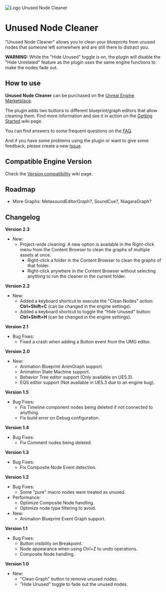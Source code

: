 ![Logo Unused Node Cleaner](https://user-images.githubusercontent.com/521864/161403833-2de0e36b-2acb-48f4-b7d0-7ce002cd6cce.gif)

# Unused Node Cleaner
"Unused Node Cleaner" allows you to clean your blueprints from unused nodes that someone left somewhere and are still there to distract you.

**WARNING:** While the "Hide Unused" toggle is on, the plugin will disable the "Hide Unrelated" feature as the plugin uses the same engine functions to make the nodes fade out.

## How to use

**Unused Node Cleaner** can be purchased on the [Unreal Engine Marketplace](https://www.unrealengine.com/marketplace/en-US/slug/unused-node-cleaner).

The plugin adds two buttons to different blueprint/graph editors that allow cleaning them. Find more information and see it in action on the [Getting Started](https://github.com/Urkaz/UnusedNodeCleaner/wiki/Getting-started) wiki page.

You can find answers to some frequent questions on the [FAQ](https://github.com/Urkaz/UnusedNodeCleaner/wiki/FAQ).

And if you have some problems using the plugin or want to give some feedback, please create a new [Issue](https://github.com/Urkaz/UnusedNodeCleaner/issues/new/choose).

## Compatible Engine Version

Check the [Version compatibility](https://github.com/Urkaz/UnusedNodeCleaner/wiki/Version-compatibility) wiki page.

## Roadmap

* More Graphs: MetasoundEditorGraph?, SoundCue?, NiagaraGraph?

## Changelog

**Version 2.3**
- New:
   - Project-wide cleaning: A new option is available in the Right-click menu from the Content Browser to clean the graphs of multiple assets at once.
      - Right-click a folder in the Content Browser to clean the graphs of that folder.
      - Right-click anywhere in the Content Browser without selecting anything to run the cleaner in the current folder.

**Version 2.2**
- New:
   - Added a keyboard shortcut to execute the "Clean Nodes" action: **Ctrl+Shift+C** (can be changed in the engine settings).
   - Added a keyboard shortcut to toggle the "Hide Unused" button: **Ctrl+Shift+H** (can be changed in the engine settings).

**Version 2.1**
- Bug Fixes:
   - Fixed a crash when adding a Button event from the UMG editor.

**Version 2.0**
- New:
   - Animation Blueprint AnimGraph support.
   - Animation State Machine support.
   - Behavior Tree editor support (Only available on UE5.3).
   - EQS editor support (Not available in UE5.3 due to an engine bug).

**Version 1.5**
- Bug Fixes:
   - Fix Timeline component nodes being deleted if not connected to anything.
   - Fix build error on Debug configuration.

**Version 1.4**
- Bug Fixes:
   - Fix Comment nodes being deleted.

**Version 1.3**
- Bug Fixes:
   - Fix Composite Node Event detection.

**Version 1.2**
- Bug Fixes:
   - Some "pure" macro nodes were treated as unused.
- Performance:
   - Optimize Composite Node handling.
   - Optimize node type filtering to avoid.
- New:
   - Animation Blueprint Event Graph support.

**Version 1.1**
- Bug Fixes:
   - Button visibility on Breakpoint.
   - Node appearance when using Ctrl+Z to undo operations.
   - Composite Node handling.

**Version 1.0**
- New:
   - "Clean Graph" button to remove unused nodes.
   - "Hide Unused" toggle to fade out the unused nodes.
